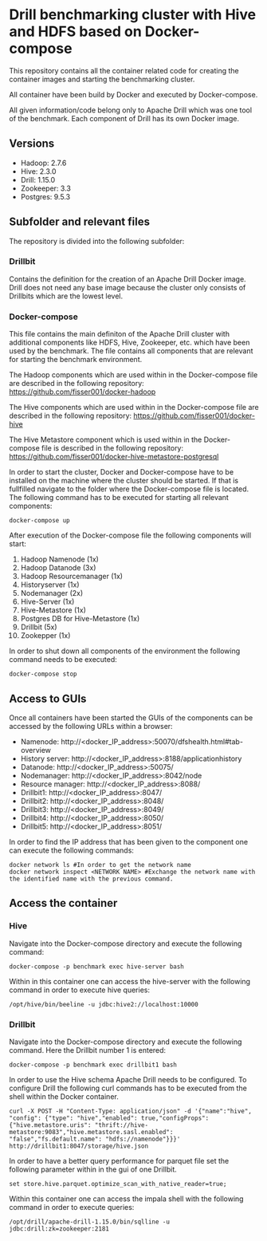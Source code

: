 # Drill benchmarking cluster with Hive and HDFS based on Docker-compose
This repository contains all the container related code for creating the container images and starting the benchmarking cluster.  

All container have been build by Docker and executed by Docker-compose.

All given information/code belong only to Apache Drill which was one tool of the benchmark. Each component of Drill has its own Docker image.

## Versions
- Hadoop: 2.7.6
- Hive: 2.3.0
- Drill: 1.15.0
- Zookeeper: 3.3
- Postgres: 9.5.3

## Subfolder and relevant files

The repository is divided into the following subfolder:

### Drillbit
Contains the definition for the creation of an Apache Drill Docker image. Drill does not need any base image because the cluster only consists of Drillbits which are the lowest level.

### Docker-compose
This file contains the main definiton of the Apache Drill cluster with additional components like HDFS, Hive, Zookeeper, etc. which have been used by the benchmark. The file contains all components that are relevant for starting the benchmark environment.

The Hadoop components which are used within in the Docker-compose file are described in the following repository: https://github.com/fisser001/docker-hadoop

The Hive components which are used within in the Docker-compose file are described in the following repository: https://github.com/fisser001/docker-hive

The Hive Metastore component which is used within in the Docker-compose file is described in the following repository: https://github.com/fisser001/docker-hive-metastore-postgresql

In order to start the cluster, Docker and Docker-compose have to be installed on the machine where the cluster should be started. If that is fullfilled navigate to the folder where the Docker-compose file is located. The following command has to be executed for starting all relevant components:

```console
docker-compose up
```

After execution of the Docker-compose file the following components will start:

1.  Hadoop Namenode (1x)
2.  Hadoop Datanode (3x)
3.  Hadoop Resourcemanager (1x)
4.  Historyserver (1x)
5.  Nodemanager (2x)
6.  Hive-Server (1x)
7.  Hive-Metastore (1x)
8.  Postgres DB for Hive-Metastore (1x)
9.  Drillbit (5x)
10. Zookepper (1x)

In order to shut down all components of the environment the following command needs to be executed:
```console
docker-compose stop
```

## Access to GUIs
Once all containers have been started the GUIs of the components can be accessed by the following URLs within a browser:

- Namenode: http://<docker_IP_address>:50070/dfshealth.html#tab-overview
- History server: http://<docker_IP_address>:8188/applicationhistory
- Datanode: http://<docker_IP_address>:50075/
- Nodemanager: http://<docker_IP_address>:8042/node
- Resource manager: http://<docker_IP_address>:8088/
- Drillbit1: http://<docker_IP_address>:8047/
- Drillbit2: http://<docker_IP_address>:8048/
- Drillbit3: http://<docker_IP_address>:8049/
- Drillbit4: http://<docker_IP_address>:8050/
- Drillbit5: http://<docker_IP_address>:8051/

In order to find the IP address that has been given to the component one can execute the following commands:
```console
docker network ls #In order to get the network name
docker network inspect <NETWORK NAME> #Exchange the network name with the identified name with the previous command.
```

## Access the container

### Hive
Navigate into the Docker-compose directory and execute the following command:
```console
docker-compose -p benchmark exec hive-server bash
```
Within in this container one can access the hive-server with the following command in order to execute hive queries:
```console
/opt/hive/bin/beeline -u jdbc:hive2://localhost:10000
```

### Drillbit 
Navigate into the Docker-compose directory and execute the following command. Here the Drillbit number 1 is entered:
```console
docker-compose -p benchmark exec drillbit1 bash
```
In order to use the Hive schema Apache Drill needs to be configured. To configure Drill the following curl commands has to be executed from the shell within the Docker container.
```console
curl -X POST -H "Content-Type: application/json" -d '{"name":"hive", "config": {"type": "hive","enabled": true,"configProps": {"hive.metastore.uris": "thrift://hive-metastore:9083","hive.metastore.sasl.enabled": "false","fs.default.name": "hdfs://namenode"}}}' http://drillbit1:8047/storage/hive.json
```
In order to have a better query performance for parquet file set the following parameter within in the gui of one Drillbit.
```console
set store.hive.parquet.optimize_scan_with_native_reader=true;
```

Within this container one can access the impala shell with the following command in order to execute queries:
```console
/opt/drill/apache-drill-1.15.0/bin/sqlline -u jdbc:drill:zk=zookeeper:2181
```